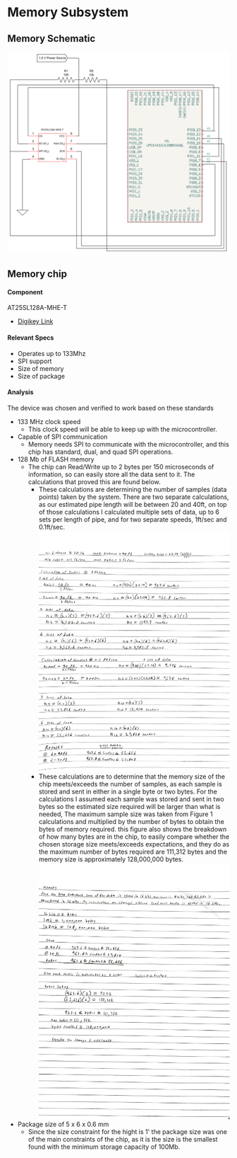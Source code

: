 # Memory Subsystem

## Memory Schematic
![Memory Schematic](Memorycloseupschematic.png)

## Memory chip
#### Component
AT25SL128A-MHE-T
* [Digikey Link](https://www.digikey.com/en/products/detail/adesto-technologies/AT25SL128A-MHE-T/6827494)

#### Relevant Specs
* Operates up to 133Mhz
* SPI support
* Size of memory
* Size of package

#### Analysis
The device was chosen and verified to work based on these standards
* 133 MHz clock speed
    * This clock speed will be able to keep up with the microcontroller.
* Capable of SPI communication
    * Memory needs SPI to communicate with the microcontroller, and this chip has standard, dual, and quad SPI operations.
* 128 Mb of FLASH memory
    * The chip can Read/Write up to 2 bytes per 150 microseconds of information, so can easily store all the data sent to it. The calculations that proved this are found below. 
      * These calculations are determining the number of samples (data points) taken by the system. There are two separate calculations, as our estimated pipe length will be between 20 and 40ft, on top of those calculations I calculated multiple sets of data, up to 6 sets per length of pipe, and for two separate speeds, 1ft/sec and 0.1ft/sec.
      ![Sample Calculations](Samplecalculations.png)  
      * These calculations are to determine that the memory size of the chip meets/exceeds the number of samples, as each sample is stored and sent in either in a single byte or two bytes. For the calculations I assumed each sample was stored and sent in two bytes so the estimated size required will be larger than what is needed, The maximum sample size was taken from Figure 1 calculations and multiplied by the number of bytes to obtain the bytes of memory required. this figure also shows the breakdown of how many bytes are in the chip, to easily compare whether the chosen storage size meets/exceeds expectations, and they do as the maximum number of bytes required are 111,312 bytes and the memory size is approximately 128,000,000 bytes. 
 ![Memory Calculations](Memorycalculations.png)    
* Package size of 5 x 6 x 0.6 mm
    * Since the size constraint for the hight is 1' the package size was one of the main constraints of the chip, as it is the size is the smallest found with the minimum storage capacity of 100Mb.
